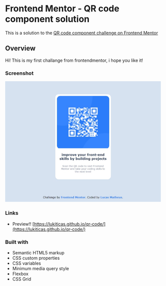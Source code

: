 # Frontend Mentor - QR code component solution

This is a solution to the [QR code component challenge on Frontend Mentor](https://www.frontendmentor.io/challenges/qr-code-component-iux_sIO_H)

## Overview

Hi! This is my first challange from frontendmentor, i hope you like it!

### Screenshot

![](./design/screenshot.jpeg)

### Links

- Preview!! [https://lukiticas.github.io/qr-code/](https://lukiticas.github.io/qr-code/)

### Built with

- Semantic HTML5 markup
- CSS custom properties
- CSS variables
- Minimum media query style
- Flexbox
- CSS Grid
